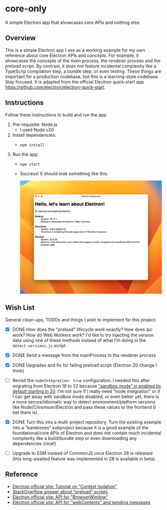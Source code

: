 # core-only

A simple Electron app that showcases core APIs and nothing else.


## Overview

This is a simple Electron app I use as a working example for my own reference about core Electron APIs and concepts. For
example, it showcases the concepts of the *main* process, the *renderer* process and the *preload script*. By contrast,
it does not feature incidental complexity like a TypeScrip compilation step, a bundle step, or even testing. These things
are important for a production codebase, but this is a learning-style codebase. Stay focused. It is adapted from the
official Electron quick-start app <https://github.com/electron/electron-quick-start>.


## Instructions

Follow these instructions to build and run the app.

1. Pre-requisite: Node.js
   * I used Node v20
2. Install dependencies:
   * ```shell
     npm install
     ```
3. Run the app:
   * ```shell
     npm start
     ```
   * Success! It should look something like this:

     ![screenshot](screenshot.png)


## Wish List

General clean-ups, TODOs and things I wish to implement for this project:

* [x] DONE How does the "preload" lifecycle work exactly? How does ipc work? How do Web Workers work? I'd like to try injecting
  the version data using one of these methods instead of what I'm doing in the `detect-versions.js` script.  
* [x] DONE Send a message from the mainProcess to the renderer process
* [x] DONE Upgrades and fix for failing preload script (Electron 20 change I think)
* [ ] Revisit the `nodeIntegration: true` configuration. I needed this after migrating from Electron 18 to 22 because
  ["sandbox mode" is enabled by default starting in 20](https://www.electronjs.org/docs/latest/tutorial/sandbox). I'm not
  sure if I really need "node integration" or if I can get away with sandbox mode disabled, or even better yet, there is
  a more secure/idiomatic way to detect environment/platform versions like Node/Chromium/Electron and pass these values
  to the frontend (I bet there is).
* [x] DONE Turn this into a multi-project repository. Turn the existing example into a "barebones" subproject because it is
  a good example of the foundational/core APIs of Electron and does not contain much incidental complexity like a
  build/bundle step or even downloading any dependencies (nice!)
* [ ] Upgrade to ESM instead of CommonJS once Electron 28 is released (this long-awaited feature was implemented in 28
  is available in beta).


## Reference

* [Electron official site: Tutorial on "Context Isolation"](https://www.electronjs.org/docs/tutorial/context-isolation)
* [StackOverflow answer about "preload" scripts](https://stackoverflow.com/a/59814127)
* [Electron official site: API for "BrowserWindow"](https://www.electronjs.org/docs/api/browser-window)
* [Electron official site: API for "webContents" and sending messages](https://www.electronjs.org/docs/api/web-contents#contentssendchannel-args)
